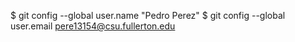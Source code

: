$ git config --global user.name "Pedro Perez"
$ git config --global user.email pere13154@csu.fullerton.edu
